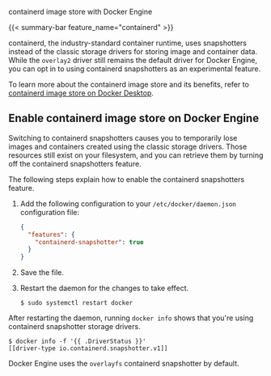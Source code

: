 containerd image store with Docker Engine


{{< summary-bar feature_name="containerd" >}}

containerd, the industry-standard container runtime, uses snapshotters instead
of the classic storage drivers for storing image and container data.
While the `overlay2` driver still remains the default driver for Docker Engine,
you can opt in to using containerd snapshotters as an experimental feature.

To learn more about the containerd image store and its benefits, refer to
[containerd image store on Docker Desktop](/manuals/desktop/features/containerd.md).

## Enable containerd image store on Docker Engine

Switching to containerd snapshotters causes you to temporarily lose images and
containers created using the classic storage drivers.
Those resources still exist on your filesystem, and you can retrieve them by
turning off the containerd snapshotters feature.

The following steps explain how to enable the containerd snapshotters feature.

1. Add the following configuration to your `/etc/docker/daemon.json`
   configuration file:

   ```json
   {
     "features": {
       "containerd-snapshotter": true
     }
   }
   ```

2. Save the file.
3. Restart the daemon for the changes to take effect.

   ```console
   $ sudo systemctl restart docker
   ```

After restarting the daemon, running `docker info` shows that you're using
containerd snapshotter storage drivers.

```console
$ docker info -f '{{ .DriverStatus }}'
[[driver-type io.containerd.snapshotter.v1]]
```

Docker Engine uses the `overlayfs` containerd snapshotter by default.
